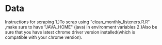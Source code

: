 # Data

Instructions for scraping
1.)To scrap using "clean_monthly_listeners.R.R" ,make sure to have "JAVA_HOME" (java) in environment variables
2.)Also be sure that you have latest chrome driver version installed(which is compatible with your chrome version).

